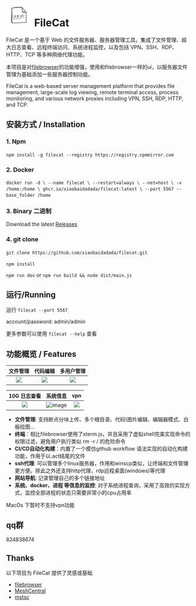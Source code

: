 
# ![](./src/web/meta/resources/img/logo-70.png) FileCat

FileCat 是一个基于 Web 的文件服务器、服务器管理工具。集成了文件管理、超大日志查看、远程终端访问、系统进程监控，以及包括 VPN、SSH、RDP、HTTP、TCP 等多种网络代理功能。

本项目是对[filebrowser](https://github.com/filebrowser/filebrowser)的功能增强，使用和filebrowser一样的ui，以服务器文件管理为基础添加一些服务器控制功能。

FileCat is a web-based server management platform that provides file management, large-scale log viewing, remote terminal access, process monitoring, and various network proxies including VPN, SSH, RDP, HTTP, and TCP.

## 安装方式 / Installation
### 1. Npm
`npm install -g filecat --registry https://registry.npmmirror.com `
### 2. Docker
`docker run -d \
  --name filecat \
  --restart=always \
  --net=host \
  -v /home:/home \
  ghcr.io/xiaobaidadada/filecat:latest \
  --port 5567 --base_folder /home`
### 3. Binary 二进制
Download the latest [Releases](https://github.com/xiaobaidadada/filecat/releases)

### 4. git clone
`git clone https://github.com/xiaobaidadada/filecat.git`

`npm install`

`npm run dev` or `npm run build && node dist/main.js`

## 运行/Running
运行 `filecat --port 5567`

account/password: admin/admin

更多参数可以使用 `filecat --help` 查看

## 功能概览 / Features
|           文件管理           |                                         代码编辑                                         |          多用户管理           |
|:------------------------:|:------------------------------------------------------------------------------------:|:------------------------:|
| ![](https://github.com/user-attachments/assets/46b67603-db28-4751-b0c1-4e1ae9cef0d2) | ![](https://github.com/user-attachments/assets/aa6cf4d9-1a0f-4d47-b48d-21c509ec1554) | ![](https://github.com/user-attachments/assets/09d968e5-cd72-4aa3-8351-12ea3c0d7031) |


|         10G 日志查看         |           系统信息           |           vpn            |
|:------------------------:|:------------------------:|:------------------------:|
| ![](https://github.com/user-attachments/assets/20702c83-4f68-47cf-ae12-7694f19dea2a) | ![image](https://github.com/user-attachments/assets/9845638c-8298-4957-86cb-201b3ca2a7d9) | ![](https://github.com/user-attachments/assets/f7a746af-5645-4241-9e2e-69eace3b4ba1) |

- **文件管理**: 支持断点分块上传、多个根目录、代码\图片编辑、编辑器模式、白板绘图...
- **终端**：相比filebrowser使用了xterm.js，并且采用了虚拟shell完美实现命令的权限过滤，避免用户执行类似 rm -r / 的危险命令
- **CI/CD自动化构建**：内置了一个模仿github workflow 语法实现的自动化构建功能，作用于以.act结尾的文件
- **ssh代理**: 可以管理多个linux服务器，作用和winscp类似，让终端和文件管理更方便。除此之外还支持http代理，rdp远程桌面(windows)等代理
- **网站导航**: 记录管理自己的多个链接地址
- **系统、docker、进程 等信息的监控**: 对于系统进程查询，采用了高效的实现方式，监控全部进程的状态只需要非常小的cpu占用率

MacOs 下暂时不支持vpn功能
##  qq群
824838674

##  Thanks
以下项目为 FileCat 提供了灵感或基础

- [filebrowser](https://github.com/filebrowser/filebrowser)
- [MeshCentral](https://github.com/Ylianst/MeshCentral)
- [mstsc](https://github.com/citronneur/mstsc.js)
